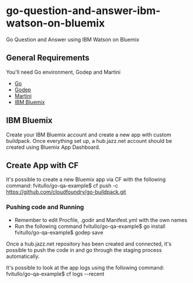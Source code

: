 go-question-and-answer-ibm-watson-on-bluemix
=================================

Go Question and Answer using IBM Watson on Bluemix

## General Requirements

You'll need Go environment, Godep and Martini

* [Go](http://golang.org/)
* [Godep](https://github.com/tools/godep)
* [Martini](http://martini.codegangsta.io/)
* [IBM Bluemix](https://bluemix.net/)

## IBM Bluemix
Create your IBM Bluemix account and create a new app with custom buildpack. Once everything set up, a hub.jazz.net account should be created using Bluemix App Dashboard.

## Create App with CF
It's possible to create a new Bluemix app via CF with the following command:
  fvitullo/go-qa-example$ cf push <yourappname> -c https://github.com/cloudfoundry/go-buildpack.git

### Pushing code and Running

* Remember to edit Procfile, .godir and Manifest.yml with the own names
* Run the following command 
  fvitullo/go-qa-example$ go install 
  fvitullo/go-qa-example$ godep save

Once a hub.jazz.net repository has been created and connected, it's possible to push the code in and go through the staging process automatically.

It's possible to look at the app logs using the following command:
  fvitullo/go-qa-example$ cf logs <app-name> --recent


